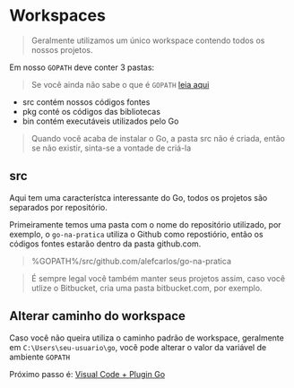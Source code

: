 # Workspaces

> Geralmente utilizamos um único workspace contendo todos os nossos projetos.

Em nosso `GOPATH` deve conter 3 pastas:

> Se você ainda não sabe o que é `GOPATH` [leia aqui](como-instalar)

* src contém nossos códigos fontes
* pkg conté os códigos das bibliotecas
* bin contém executáveis utilizados pelo Go

> Quando você acaba de instalar o Go, a pasta src não é criada, então se não existir, sinta-se a vontade de criá-la

## src

Aqui tem uma característca interessante do Go, todos os projetos são separados por repositório.

Primeiramente temos uma pasta com o nome do repositório utilizado, por exemplo, o `go-na-pratica` utiliza o Github como repostiório, então os códigos fontes estarão dentro da pasta github.com.

> %GOPATH%/src/github.com/alefcarlos/go-na-pratica

> É sempre legal você também manter seus projetos assim, caso você utlize o Bitbucket, cria uma pasta bitbucket.com, por exemplo.

## Alterar caminho do workspace

Caso você não queira utiliza o caminho padrão de workspace, geralmente em `C:\Users\seu-usuario\go`, você pode alterar o valor da variável de ambiente `GOPATH`

Próximo passo é: [Visual Code + Plugin Go](visual-code)